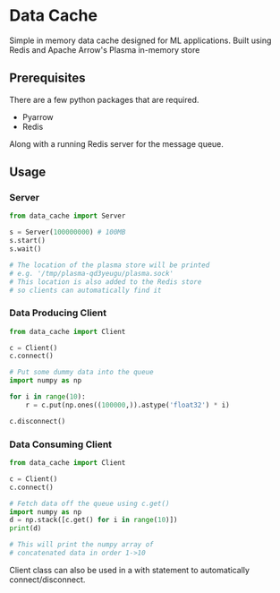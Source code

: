 # Data Cache

Simple in memory data cache designed for ML applications.
Built using Redis and Apache Arrow's Plasma in-memory store

## Prerequisites

There are a few python packages that are required.
* Pyarrow
* Redis

Along with a running Redis server for the message queue.


## Usage

### Server
```python
from data_cache import Server

s = Server(100000000) # 100MB
s.start()
s.wait()

# The location of the plasma store will be printed
# e.g. '/tmp/plasma-qd3yeugu/plasma.sock'
# This location is also added to the Redis store 
# so clients can automatically find it
```

### Data Producing Client
```python
from data_cache import Client

c = Client()
c.connect()

# Put some dummy data into the queue
import numpy as np 

for i in range(10):
    r = c.put(np.ones((100000,)).astype('float32') * i)

c.disconnect()
```

### Data Consuming Client
```python
from data_cache import Client

c = Client()
c.connect()

# Fetch data off the queue using c.get()
import numpy as np 
d = np.stack([c.get() for i in range(10)])
print(d) 

# This will print the numpy array of 
# concatenated data in order 1->10
```

Client class can also be used in a with statement to automatically connect/disconnect.
